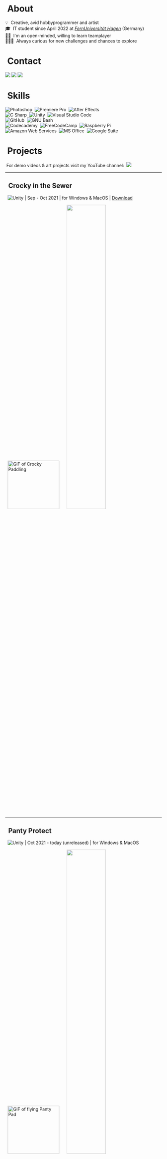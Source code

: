 # &nbsp;About
💡 &nbsp;Creative, avid hobbyprogrammer and artist\
🎓 &nbsp;IT student since April 2022 at [*FernUniversität Hagen*](https://www.fernuni-hagen.de/english/) (Germany)\
🤝🏼 &nbsp;I'm an open-minded, willing to learn teamplayer\
🤸🏼‍♀️ &nbsp;Always curious for new challenges and chances to explore

# &nbsp;Contact
<a href="https://linkedin.com/in/elena-holzer"><img src="https://img.shields.io/badge/-Elena%20Holzer-0077B5?style=flat&logo=Linkedin&logoColor=white"/></a> <a href="mailto:elena.holzer92@gmail.com"><img src="https://img.shields.io/badge/-elena.holzer92@gmail.com-D14836?style=flat&logo=Gmail&logoColor=white"/></a> <a href="https://discordapp.com/users/564911438049706038"><img src="https://img.shields.io/badge/-Eidexxe3590-5865F2?style=flat&logo=Discord&logoColor=white"/></a>

# &nbsp;Skills
![Photoshop](https://img.shields.io/badge/-Photoshop-2f333d?style=flat&logo=adobe-photoshop&logoColor=31A8FF)&nbsp;
![Premiere Pro](https://img.shields.io/badge/-Premiere%20Pro-2f333d?style=flat&logo=adobe-premiere-pro&logoColor=9999FF)&nbsp;
![After Effects](https://img.shields.io/badge/-After%20Effects-2f333d?style=flat&logo=adobe-after-effects&logoColor=9999FF)&nbsp;\
![C Sharp](https://img.shields.io/badge/-C%20Sharp-2f333d?style=flat&logo=c-sharp&logoColor=239120)&nbsp;
![Unity](https://img.shields.io/badge/-Unity-2f333d?style=flat&logo=unity&logoColor=FFFFFF)&nbsp;
![Visual Studio Code](https://img.shields.io/badge/-Visual%20Studio%20Code-2f333d?style=flat&logo=visual-studio-code&logoColor=5C2D91)&nbsp;\
![GitHub](https://img.shields.io/badge/-GitHub-2f333d?style=flat&logo=github)&nbsp;
![GNU Bash](https://img.shields.io/badge/-Bash-2f333d?style=flat&logo=gnu-bash&logoColor=4EAA25)&nbsp;\
![Codecademy](https://img.shields.io/badge/-Codecademy-2f333d?style=flat&logo=codecademy&logoColor=6f858a)&nbsp;
![FreeCodeCamp](https://img.shields.io/badge/-FreeCodeCamp-2f333d?style=flat&logo=freecodecamp&logoColor=FFFFFF)&nbsp;
![Raspberry Pi](https://img.shields.io/badge/-Raspberry%20Pi-2f333d?style=flat&logo=raspberry-pi&logoColor=A22846)&nbsp;\
![Amazon Web Services](https://img.shields.io/badge/-Amazon%20Web%20Services-2f333d?style=flat&logo=amazon-aws&logoColor=FF9900)&nbsp;
![MS Office](https://img.shields.io/badge/-MS%20Office-2f333d?style=flat&logo=microsoft-office&logoColor=D83B01)&nbsp;
![Google Suite](https://img.shields.io/badge/-Google%20Suite-2f333d?style=flat&logo=google-drive&logoColor=4285F4)&nbsp;

# &nbsp;Projects
&nbsp;For demo videos & art projects visit my YouTube channel:&nbsp;&nbsp;<a href="https://www.youtube.com/channel/UCz3NjkPxy6WkMclQIUecLYg"><img src="https://img.shields.io/badge/-Elena Holzer-FF0000?style=flat&logo=Youtube&logoColor=white"/></a>

---
## &nbsp;&nbsp;Crocky in the Sewer
&nbsp;&nbsp;![Unity](https://img.shields.io/badge/-Unity-2f333d?style=flat&logo=unity&logoColor=FFFFFF) | Sep - Oct 2021 | for Windows & MacOS | [Download](https://elena-holzer.itch.io/crocky)

&nbsp;&nbsp;<a href="http://www.youtube.com/watch?feature=player_embedded&v=xWhn3w2hFZg" target="_blank"><img src="https://user-images.githubusercontent.com/98030917/150648204-8a99872a-608e-449d-8469-02b60494d0e8.gif" alt="GIF of Crocky Paddling" width="166.43" height="154.66"/></a> &nbsp;&nbsp;&nbsp;&nbsp; <a href="https://github.com/ElenaHolzer/crocky-in-the-sewer"> <img src="https://github-readme-stats-ruby-one.vercel.app/api/pin/?username=ElenaHolzer&repo=crocky-in-the-sewer&title_color=ffffff&text_color=c9cacc&icon_color=2bbc8a&bg_color=2f333d" width="50%" height="50%"/> </a>

---
## &nbsp;&nbsp;Panty Protect
&nbsp;&nbsp;![Unity](https://img.shields.io/badge/-Unity-2f333d?style=flat&logo=unity&logoColor=FFFFFF) | Oct 2021 - today (unreleased) | for Windows & MacOS

&nbsp;&nbsp;<a href="http://www.youtube.com/watch?feature=player_embedded&v=v64yysZsJgw" target="_blank"><img src="https://user-images.githubusercontent.com/98030917/150654096-42b4ebea-69e7-4357-82fa-63933405c679.gif" alt="GIF of flying Panty Pad" width="166.43" height="154.66"/></a> &nbsp;&nbsp;&nbsp;&nbsp; <a href="https://github.com/ElenaHolzer/panty-protect">
<img src="https://github-readme-stats.vercel.app/api/pin/?username=ElenaHolzer&repo=panty-protect&title_color=ffffff&text_color=c9cacc&icon_color=2bbc8a&bg_color=2f333d" width="50%" height="50%"/> </a>

---
## &nbsp;&nbsp;Warteschlangen Simulator
&nbsp;&nbsp;![Unity](https://img.shields.io/badge/-Unity-2f333d?style=flat&logo=unity&logoColor=FFFFFF) | Dec 2021 - Jan 2022 | for Android

&nbsp;&nbsp;<a href="http://www.youtube.com/watch?feature=player_embedded&v=CPEz8YxLzNQ" target="_blank"><img src="https://user-images.githubusercontent.com/98030917/150653956-4c996c69-9baa-4f79-898d-b9e8b33f4015.gif" alt="GIF of waddling Pixel man" width="166.43" height="154.66"/></a> &nbsp;&nbsp;&nbsp;&nbsp; <a href="https://github.com/ElenaHolzer/warteschlangen-simulator">
<img src="https://github-readme-stats.vercel.app/api/pin/?username=ElenaHolzer&repo=warteschlangen-simulator&title_color=ffffff&text_color=c9cacc&icon_color=2bbc8a&bg_color=2f333d" width="50%" height="50%"/> </a>

---
## &nbsp;&nbsp;Technical Implementation of an art exhibition [2022]
&nbsp;&nbsp;![Raspberry Pi](https://img.shields.io/badge/-Raspberry%20Pi-2f333d?style=flat&logo=raspberry-pi&logoColor=A22846) | Nov 2021 - Feb 2022

&nbsp;&nbsp;["IRREN" @ Pasinger Fabrik, Munich](https://www.pasinger-fabrik.de/Veranstaltung/odyssee-a-journey-into-the-light-irren/?instance_id=6432)

---
